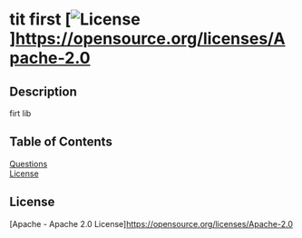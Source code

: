 # tit first   [![License](https://img.shields.io/badge/License-Apache_2.0-blue.svg)]https://opensource.org/licenses/Apache-2.0  

## Description   
  firt lib   

## Table of Contents   
[Questions](#questions)  
[License](#license)  
  
## License  
[Apache - Apache 2.0 License]https://opensource.org/licenses/Apache-2.0  

